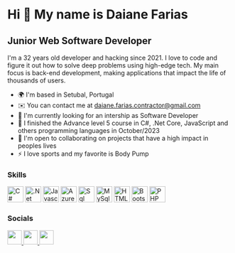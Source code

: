 Hi 👋 My name is Daiane Farias
==========================

Junior Web Software Developer
-----------------------------

I'm a 32 years old developer and hacking since 2021. I love to code and figure it out how to solve deep problems using high-edge tech. My main focus is back-end development, making applications that impact the life of thousands of users.


* 🌍  I'm based in Setubal, Portugal
* ✉️  You can contact me at [daiane.farias.contractor@gmail.com](mailto:daiane.farias.contractor@gmail.com)
* 🚀  I'm currently looking for an intership as Software Developer
* 🧠  I finished the Advance level 5 course in C#, .Net Core, JavaScript and others programming languages in October/2023
* 🤝  I'm open to collaborating on projects that have a high impact in peoples lives
* ⚡  I love sports and my favorite is Body Pump

### Skills

<p align="left">
<a href="https://learn.microsoft.com/en-us/dotnet/csharp/" target="_blank" rel="noreferrer"><img src="https://img.shields.io/badge/C%23-239120?style=for-the-badge&logo=c-sharp&logoColor=white" width="36" height="36" alt="C#" /></a>
<a href="https://learn.microsoft.com/pt-pt/dotnet/core/" target="_blank" rel="noreferrer"><img src="https://img.shields.io/badge/.NET-512BD4?style=for-the-badge&logo=dotnet&logoColor=white" width="36" height="36" alt=".Net" /></a>
<a href="https://developer.mozilla.org/en-US/docs/Web/JavaScript" target="_blank" rel="noreferrer"><img src="https://raw.githubusercontent.com/danielcranney/readme-generator/main/public/icons/skills/javascript-colored.svg" width="36" height="36" alt="Javascript" /></a>
<a href="https://azure.microsoft.com/pt-br/" target="_blank" rel="noreferrer"><img src="https://img.shields.io/badge/Azure_DevOps-0078D7?style=for-the-badge&logo=azure-devops&logoColor=white" width="36" height="36" alt="Azure" /></a>
<a href="https://www.microsoft.com/en-us/sql-server" target="_blank" rel="noreferrer"><img src="https://img.shields.io/badge/Microsoft%20SQL%20Server-CC2927?style=for-the-badge&logo=microsoft%20sql%20server&logoColor=white" width="36" height="36" alt="Sql" /></a>
<a href="https://www.mysql.com/" target="_blank" rel="noreferrer"><img src="https://img.shields.io/badge/MySQL-005C84?style=for-the-badge&logo=mysql&logoColor=white" width="36" height="36" alt="MySql" /></a>
<a href="https://developer.mozilla.org/en-US/docs/Glossary/HTML5" target="_blank" rel="noreferrer"><img src="https://raw.githubusercontent.com/danielcranney/readme-generator/main/public/icons/skills/html5-colored.svg" width="36" height="36" alt="HTML5" /></a>
<a href="https://getbootstrap.com/" target="_blank" rel="noreferrer"><img src="https://img.shields.io/badge/Bootstrap-563D7C?style=for-the-badge&logo=bootstrap&logoColor=white" width="36" height="36" alt="Bootstrap" /></a>
<a href=" target="_blank" rel="noreferrer"><img src="https://img.shields.io/badge/PHP-777BB4?style=for-the-badge&logo=php&logoColor=white" width="36" height="36" alt="PHP" /></a>

### Socials

<p align="left"> 
<a href="https://discord.com/users/1054446928370344047" target="_blank" rel="noreferrer"><img src="https://raw.githubusercontent.com/danielcranney/readme-generator/main/public/icons/socials/discord.svg" width="32" height="32" />
</a> <a href="https://www.microsoft.com/pt-pt/microsoft-teams" target="_blank" rel="noreferrer"><img src="https://img.shields.io/badge/Teams-2962FF?style=for-the-badge&logo=microsoftteams&logoColor=white" width="32" height="32" />
</a> <a href="https://www.linkedin.com/in/daiane-farias-705a8a143/" target="_blank" rel="noreferrer"><img src="https://raw.githubusercontent.com/danielcranney/readme-generator/main/public/icons/socials/linkedin.svg" width="32" height="32" /></a> 
